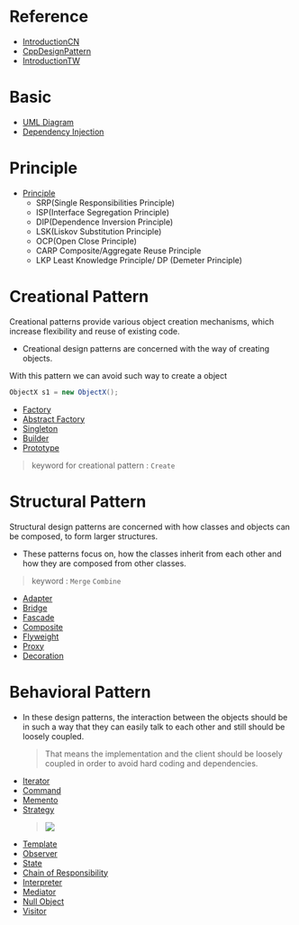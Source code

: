# Reference
- [IntroductionCN](https://www.cnblogs.com/HOsystem/p/14660488.html#%E5%88%9B%E5%BB%BA%E5%9E%8B%E6%A8%A1%E5%BC%8F)  
- [CppDesignPattern](https://medium.com/must-know-computer-science/basic-design-patterns-in-c-39bd3d477a5c)  
- [IntroductionTW](https://ianjustin39.github.io/ianlife/design-pattern/singleton-pattern/)

# Basic
* [UML Diagram](UML_Diagram.md)
* [Dependency Injection](DependencyInjection.md)

# Principle
- [Principle](Principle.md)
  - SRP(Single Responsibilities Principle)
  - ISP(Interface Segregation Principle)
  - DIP(Dependence Inversion Principle)
  - LSK(Liskov Substitution Principle)
  - OCP(Open Close Principle)
  - CARP	Composite/Aggregate Reuse Principle
  - LKP	Least Knowledge Principle/ DP (Demeter Principle)

# Creational Pattern
Creational patterns provide various object creation mechanisms, which increase flexibility and reuse of existing code.
- Creational design patterns are concerned with the way of creating objects. 

With this pattern we can avoid such way to create a object  
```Java
ObjectX s1 = new ObjectX();  
```

* [Factory](C_Factory.md)
* [Abstract Factory](C_AbstractFactory.md) 
* [Singleton](C_Singleton.md)
* [Builder](C_Builder.md)
* [Prototype](C_Prototype.md)

> keyword for creational pattern : `Create`

# Structural Pattern

Structural design patterns are concerned with how classes and objects can be composed, to form larger structures.  
- These patterns focus on, how the classes inherit from each other and how they are composed from other classes.

> keyword : `Merge` `Combine` 

* [Adapter](S_Adapter.md) 
* [Bridge](S_Bridge.md) 
* [Fascade](S_Fascade.md)
* [Composite](B_IteratorAndComposite.md)
* [Flyweight](S_Flyweight.md)
* [Proxy](S_Proxy.md)
* [Decoration](S_Decoration.md)

# Behavioral Pattern
- In these design patterns, the interaction between the objects should be in such a way that they can easily talk to each other and still should be loosely coupled.
  > That means the implementation and the client should be loosely coupled in order to avoid hard coding and dependencies.


* [Iterator](B_IteratorAndComposite.md)  
* [Command](B_Command.md)  
* [Memento](B_Memonto.md)  
* [Strategy](B_Strategy.md)
  > ![](https://camo.githubusercontent.com/10a9e43ddadf8f1f96bed1a2f5609eec70e6b30654317498574791c8926c4ead/68747470733a2f2f692e696d6775722e636f6d2f51736b46706a422e706e67)
* [Template](B_Template.md)
* [Observer](B_Observer.md)
* [State](B_State.md)
* [Chain of Responsibility](B_ChainOfResponsibility.md)
* [Interpreter](B_Iterpreter.md)
* [Mediator](B_Mediator.md)
* [Null Object](B_Null_Object.md)
* [Visitor](B_Visitor.md)

